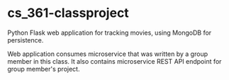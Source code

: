 # cs_361-classproject
Python Flask web application for tracking movies, using MongoDB for persistence. 

Web application consumes microservice that was written by a group member in this class.
It also contains microservice REST API endpoint for group member's project. 
